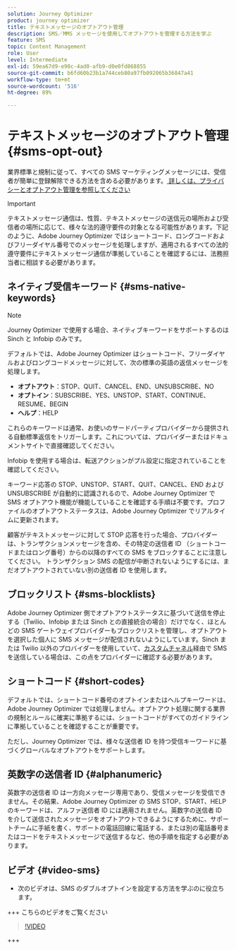```yaml
---
solution: Journey Optimizer
product: journey optimizer
title: テキストメッセージのオプトアウト管理
description: SMS／MMS メッセージを使用してオプトアウトを管理する方法を学ぶ
feature: SMS
topic: Content Management
role: User
level: Intermediate
exl-id: 59ea67d9-e90c-4ad0-afb9-d0e0fd868855
source-git-commit: b6fd60b23b1a744ceb80a97fb092065b36847a41
workflow-type: tm+mt
source-wordcount: '516'
ht-degree: 89%

---
```


# テキストメッセージのオプトアウト管理 {#sms-opt-out}

業界標準と規制に従って、すべての SMS マーケティングメッセージには、受信者が簡単に登録解除できる方法を含める必要があります。[ 詳しくは、プライバシーとオプトアウト管理を参照してください ](../privacy/opt-out.md)

>[!IMPORTANT]
>
>テキストメッセージ通信は、性質、テキストメッセージの送信元の場所および受信者の場所に応じて、様々な法的遵守要件の対象となる可能性があります。下記のように、Adobe Journey Optimizer ではショートコード、ロングコードおよびフリーダイヤル番号でのメッセージを処理しますが、適用されるすべての法的遵守要件にテキストメッセージ通信が準拠していることを確認するには、法務担当者に相談する必要があります。
>

## ネイティブ受信キーワード {#sms-native-keywords}

>[!NOTE]
>
> Journey Optimizer で使用する場合、ネイティブキーワードをサポートするのは Sinch と Infobip のみです。

デフォルトでは、Adobe Journey Optimizer はショートコード、フリーダイヤルおよびロングコードメッセージに対して、次の標準の英語の返信メッセージを処理します。

* **オプトアウト**：STOP、QUIT、CANCEL、END、UNSUBSCRIBE、NO
* **オプトイン**：SUBSCRIBE、YES、UNSTOP、START、CONTINUE、RESUME、BEGIN
* **ヘルプ**：HELP

これらのキーワードは通常、お使いのサードパーティプロバイダーから提供される自動標準返信をトリガーします。これについては、プロバイダーまたはドキュメントサイトで直接確認してください。

Infobip を使用する場合は、転送アクションがプル設定に指定されていることを確認してください。

キーワード応答の STOP、UNSTOP、START、QUIT、CANCEL、END および UNSUBSCRIBE が自動的に認識されるので、Adobe Journey Optimizer で SMS オプトアウト機能が機能していることを確認する手順は不要です。プロファイルのオプトアウトステータスは、Adobe Journey Optimizer でリアルタイムに更新されます。

顧客がテキストメッセージに対して STOP 応答を行った場合、プロバイダーは、トランザクションメッセージを含め、その特定の送信者 ID （ショートコードまたはロング番号）からの以降のすべての SMS をブロックすることに注意してください。 トランザクション SMS の配信が中断されないようにするには、まだオプトアウトされていない別の送信者 ID を使用します。

## ブロックリスト {#sms-blocklists}

Adobe Journey Optimizer 側でオプトアウトステータスに基づいて送信を停止する（Twilio、Infobip または Sinch との直接統合の場合）だけでなく、ほとんどの SMS ゲートウェイプロバイダーもブロックリストを管理し、オプトアウトを選択した個人に SMS メッセージが配信されないようにしています。Sinch または Twilio 以外のプロバイダーを使用していて、[カスタムチャネル](../building-journeys/using-custom-actions.md)経由で SMS を送信している場合は、この点をプロバイダーに確認する必要があります。


## ショートコード {#short-codes}

デフォルトでは、ショートコード番号のオプトインまたはヘルプキーワードは、Adobe Journey Optimizer では処理しません。オプトアウト処理に関する業界の規制とルールに確実に準拠するには、ショートコードがすべてのガイドラインに準拠していることを確認することが重要です。

ただし、Journey Optimizer では、様々な送信者 ID を持つ受信キーワードに基づくグローバルなオプトアウトをサポートします。

## 英数字の送信者 ID {#alphanumeric}

英数字の送信者 ID は一方向メッセージ専用であり、受信メッセージを受信できません。その結果、Adobe Journey Optimizer の SMS STOP、START、HELP のキーワードは、アルファ送信者 ID には適用されません。英数字の送信者 ID を介して送信されたメッセージをオプトアウトできるようにするために、サポートチームに手紙を書く、サポートの電話回線に電話する、または別の電話番号またはコードをテキストメッセージで送信するなど、他の手順を指定する必要があります。

## ビデオ {#video-sms}

* 次のビデオは、SMS のダブルオプトインを設定する方法を学ぶのに役立ちます。

+++ こちらのビデオをご覧ください

  >[!VIDEO](https://video.tv.adobe.com/v/3427129/?learn=on)

+++
